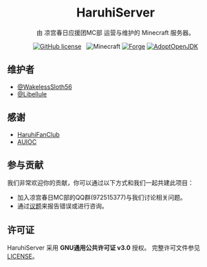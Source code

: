 <h1 align="center">HaruhiServer</h1>

<div align="center">

由 凉宫春日应援团MC部 运营与维护的 Minecraft 服务器。

[![GitHub license](https://img.shields.io/github/license/WakelessSloth56/haruhimod?style=flat-square)](/LICENSE)
&nbsp;
![Minecraft](https://img.shields.io/static/v1?label=Minecraft&message=1.16.5&color=00aa00&style=flat-square)
[![Forge](https://img.shields.io/static/v1?label=Forge&message=36.2.2&color=e04e14&logo=Conda-Forge&style=flat-square)]((http://files.minecraftforge.net/net/minecraftforge/forge/index_1.16.5.html))
[![AdoptOpenJDK](https://img.shields.io/static/v1?label=AdoptOpenJDK&message=16.0.2%2B7&color=brightgreen&logo=java&style=flat-square)](https://adoptopenjdk.net/?variant=openjdk16&jvmVariant=hotspot)

</div>

## 维护者

* [@WakelessSloth56](https://github.com/WakelessSloth56)
* [@Libellule](https://github.com/Libellule505)

## 感谢

* [HaruhiFanClub](https://github.com/HaruhiFanClub)
* [AUIOC](https://www.auioc.com)

## 参与贡献

我们非常欢迎你的贡献，你可以通过以下方式和我们一起共建此项目：

* 加入凉宫春日MC部的QQ群(972515377)与我们讨论相关问题。
* 通过[议题](https://github.com/HaruhiFanClub/MCHaruhiServer/issues)来报告错误或进行咨询。

## 许可证

HaruhiServer 采用 **GNU通用公共许可证 v3.0** 授权。
完整许可文件参见 [LICENSE](/LICENSE)。
